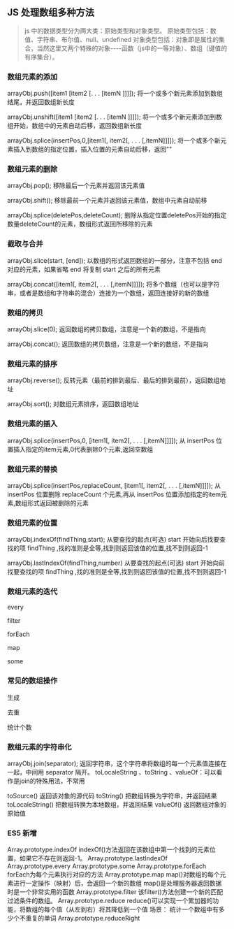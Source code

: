 ## JS 处理数组多种方法

> js 中的数据类型分为两大类：原始类型和对象类型。
  原始类型包括：数值、字符串、布尔值、null、undefined
  对象类型包括：对象即是属性的集合，当然这里又两个特殊的对象----函数（js中的一等对象）、数组（键值的有序集合）。

### 数组元素的添加

arrayObj.push([item1 [item2 [. . . [itemN ]]]]);
将一个或多个新元素添加到数组结尾，并返回数组新长度

arrayObj.unshift([item1 [item2 [. . . [itemN ]]]]);
将一个或多个新元素添加到数组开始，数组中的元素自动后移，返回数组新长度

arrayObj.splice(insertPos,0,[item1[, item2[, . . . [,itemN]]]]);
将一个或多个新元素插入到数组的指定位置，插入位置的元素自动后移，返回""

### 数组元素的删除

arrayObj.pop();
移除最后一个元素并返回该元素值

arrayObj.shift();
移除最前一个元素并返回该元素值，数组中元素自动前移

arrayObj.splice(deletePos,deleteCount);
删除从指定位置deletePos开始的指定数量deleteCount的元素，数组形式返回所移除的元素

### 截取与合并

arrayObj.slice(start, [end]);
以数组的形式返回数组的一部分，注意不包括 end 对应的元素，如果省略 end 将复制 start 之后的所有元素

arrayObj.concat([item1[, item2[, . . . [,itemN]]]]); 
将多个数组（也可以是字符串，或者是数组和字符串的混合）连接为一个数组，返回连接好的新的数组

### 数组的拷贝

arrayObj.slice(0); 
返回数组的拷贝数组，注意是一个新的数组，不是指向

arrayObj.concat(); 
返回数组的拷贝数组，注意是一个新的数组，不是指向

### 数组元素的排序

arrayObj.reverse(); 
反转元素（最前的排到最后、最后的排到最前），返回数组地址

arrayObj.sort(); 
对数组元素排序，返回数组地址

### 数组元素的插入

arrayObj.splice(insertPos,0, [item1[, item2[, . . . [,itemN]]]]);
从 insertPos 位置插入指定的item元素,0代表删除0个元素,返回空数组

### 数组元素的替换
arrayObj.splice(insertPos,replaceCount, [item1[, item2[, . . . [,itemN]]]]);
从 insertPos 位置删除 replaceCount 个元素,再从 insertPos 位置添加指定的item元素,数组形式返回被删除的元素

### 数组元素的位置

arrayObj.indexOf(findThing,start);
从要查找的起点(可选) start 开始向后找要查找的项 findThing ,找的准则是全等,找到则返回该值的位置,找不到则返回-1

arrayObj.lastIndexOf(findThing,number)
从要查找的起点(可选) start 开始向前找要查找的项 findThing ,找的准则是全等,找到则返回该值的位置,找不到则返回-1

### 数组元素的迭代

every

filter

forEach

map

some

### 常见的数组操作

生成

去重

统计个数

### 数组元素的字符串化

arrayObj.join(separator); 
返回字符串，这个字符串将数组的每一个元素值连接在一起，中间用 separator 隔开。
toLocaleString 、toString 、valueOf：可以看作是join的特殊用法，不常用

toSource()	返回该对象的源代码
toString()	把数组转换为字符串，并返回结果
toLocaleString()	把数组转换为本地数组，并返回结果
valueOf()	返回数组对象的原始值

### ES5 新增

Array.prototype.indexOf
  indexOf()方法返回在该数组中第一个找到的元素位置，如果它不存在则返回-1。
Array.prototype.lastIndexOf
Array.prototype.every
Array.prototype.some
Array.prototype.forEach
  forEach为每个元素执行对应的方法
Array.prototype.map
  map()对数组的每个元素进行一定操作（映射）后，会返回一个新的数组
  map()是处理服务器返回数据时是一个非常实用的函数
Array.prototype.filter
  该filter()方法创建一个新的匹配过滤条件的数组。
Array.prototype.reduce
  reduce()可以实现一个累加器的功能，将数组的每个值（从左到右）将其降低到一个值
  场景： 统计一个数组中有多少个不重复的单词
Array.prototype.reduceRight